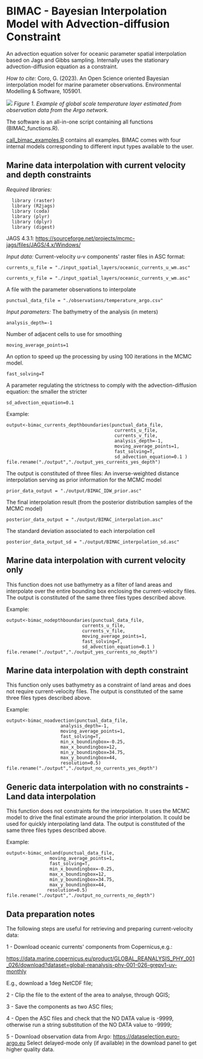 
# BIMAC - Bayesian Interpolation Model with Advection-diffusion Constraint

An advection equation solver for oceanic parameter spatial interpolation based on Jags and Gibbs sampling. Internally uses the stationary advection-diffusion equation as a constraint.

*How to cite:* Coro, G. (2023). An Open Science oriented Bayesian interpolation model for marine parameter observations. Environmental Modelling & Software, 105901.

![](https://github.com/cybprojects65/JagsOceanicSpatialInterpolator/blob/main/global_scale_example.png) *Figure 1. Example of global scale temperature layer estimated from observation data from the Argo network.*

The software is an all-in-one script containing all functions (BIMAC_functions.R).

[call_bimac_examples.R](https://github.com/cybprojects65/BIMACInterpolator/blob/main/call_bimac_examples.R "call_bimac_examples.R") contains all examples. BIMAC comes with four internal models corresponding to different input types available to the user.

## Marine data interpolation with current velocity and depth constraints

*Required libraries:*

```         
  library (raster)
  library (R2jags)
  library (coda)
  library (plyr)
  library (dplyr)
  library (digest)
```

JAGS 4.3.1: <https://sourceforge.net/projects/mcmc-jags/files/JAGS/4.x/Windows/>

*Input data:* Current-velocity u-v components' raster files in ASC format:

```         
currents_u_file = "./input_spatial_layers/oceanic_currents_u_wm.asc"

currents_v_file = "./input_spatial_layers/oceanic_currents_v_wm.asc" 
```

A file with the parameter observations to interpolate

```         
punctual_data_file = "./observations/temperature_argo.csv"
```

*Input parameters:* The bathymetry of the analysis (in meters)

```         
analysis_depth=-1
```

Number of adjacent cells to use for smoothing

```         
moving_average_points=1
```

An option to speed up the processing by using 100 iterations in the MCMC model.

```         
fast_solving=T
```

A parameter regulating the strictness to comply with the advection-diffusion equation: the smaller the stricter

```         
sd_advection_equation=0.1
```

Example:

```         
output<-bimac_currents_depthboundaries(punctual_data_file,
                                        currents_u_file,
                                        currents_v_file,
                                        analysis_depth=-1,
                                        moving_average_points=1, 
                                        fast_solving=T, 
                                        sd_advection_equation=0.1 )
file.rename("./output","./output_yes_currents_yes_depth")
```

The output is constituted of three files: An inverse-weighted distance interpolation serving as prior information for the MCMC model

```         
prior_data_output = "./output/BIMAC_IDW_prior.asc"
```

The final interpolation result (from the posterior distribution samples of the MCMC model)

```         
posterior_data_output = "./output/BIMAC_interpolation.asc"
```

The standard deviation associated to each interpolation cell

```         
posterior_data_output_sd = "./output/BIMAC_interpolation_sd.asc"
```

## Marine data interpolation with current velocity only

This function does not use bathymetry as a filter of land areas and interpolate over the entire bounding box enclosing the current-velocity files. The output is constituted of the same three files types described above.

Example:

```         
output<-bimac_nodepthboundaries(punctual_data_file,
                            currents_u_file,
                            currents_v_file, 
                            moving_average_points=1, 
                            fast_solving=T, 
                            sd_advection_equation=0.1 )
file.rename("./output","./output_yes_currents_no_depth")
```

## Marine data interpolation with depth constraint

This function only uses bathymetry as a constraint of land areas and does not require current-velocity files. The output is constituted of the same three files types described above.

Example:

```         
output<-bimac_noadvection(punctual_data_file,
                    analysis_depth=-1,
                    moving_average_points=1, 
                    fast_solving=T,
                    min_x_boundingbox=-0.25,
                    max_x_boundingbox=12,
                    min_y_boundingbox=34.75,
                    max_y_boundingbox=44,
                    resolution=0.5)
file.rename("./output","./output_no_currents_yes_depth")
```

## Generic data interpolation with no constraints - Land data interpolation

This function does not constraints for the interpolation. It uses the MCMC model to drive the final estimate around the prior interpolation. It could be used for quickly interpolating land data. The output is constituted of the same three files types described above.

Example:

```         
output<-bimac_onland(punctual_data_file,
                moving_average_points=1, 
                fast_solving=T,
                min_x_boundingbox=-0.25,
                max_x_boundingbox=12,
                min_y_boundingbox=34.75,
                max_y_boundingbox=44,
               resolution=0.5)
file.rename("./output","./output_no_currents_no_depth")
```

## Data preparation notes

The following steps are useful for retrieving and preparing current-velocity data:

1 - Download oceanic currents' components from Copernicus,e.g.:

<https://data.marine.copernicus.eu/product/GLOBAL_REANALYSIS_PHY_001_026/download?dataset=global-reanalysis-phy-001-026-grepv1-uv-monthly>

E.g., download a 1deg NetCDF file;

2 - Clip the file to the extent of the area to analyse, through QGIS;

3 - Save the components as two ASC files;

4 - Open the ASC files and check that the NO DATA value is -9999, otherwise run a string substitution of the NO DATA value to -9999;

5 - Download observation data from Argo: <https://dataselection.euro-argo.eu> Select delayed-mode only (if available) in the download panel to get higher quality data.
